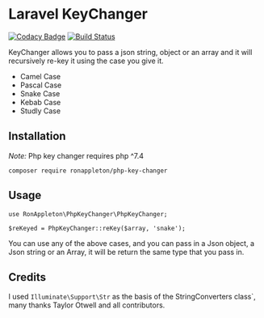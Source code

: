 # Laravel KeyChanger

[![Codacy Badge](https://api.codacy.com/project/badge/Grade/d1a83d391c324d8db325ea67ad545ab6)](https://app.codacy.com/gh/LaraPKG/laravel-keychanger?utm_source=github.com&utm_medium=referral&utm_content=LaraPKG/laravel-keychanger&utm_campaign=Badge_Grade_Dashboard)
[![Build Status](https://travis-ci.com/LaraPKG/laravel-keychanger.svg?branch=master)](https://travis-ci.com/LaraPKG/laravel-keychanger)

KeyChanger allows you to pass a json string, object or an array and it will recursively re-key it using the case you give it.

-   Camel Case
-   Pascal Case
-   Snake Case
-   Kebab Case
-   Studly Case

## Installation

*Note:* Php key changer requires php ^7.4

`composer require ronappleton/php-key-changer`

## Usage

`use RonAppleton\PhpKeyChanger\PhpKeyChanger;`

`$reKeyed = PhpKeyChanger::reKey($array, 'snake');`

You can use any of the above cases, and you can pass in a Json object, a Json string or an Array, it will be return the same type that you pass in.

## Credits

I used `Illuminate\Support\Str` as the basis of the StringConverters class`, many thanks Taylor Otwell and all contributors.

